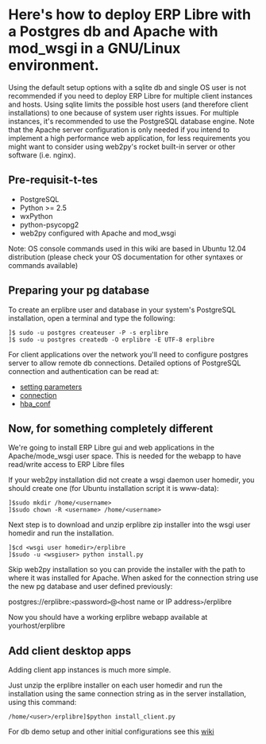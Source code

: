 # Here's how to deploy ERP Libre with a Postgres db and Apache with mod\_wsgi in a GNU/Linux environment.

Using the default setup options with a sqlite db and single OS user is not recommended if you need to deploy ERP Libre for multiple client instances and hosts. Using sqlite limits the possible host users (and therefore client installations) to one because of system user rights issues. For multiple instances, it's recommended to use the PostgreSQL database engine. Note that the Apache server configuration is only needed if you intend to implement a high performance web application, for less requirements you might want to consider using web2py's rocket built-in server or  other software (i.e. nginx).

## Pre-requisit-t-tes ##

  * PostgreSQL
  * Python >= 2.5
  * wxPython
  * python-psycopg2
  * web2py configured with Apache and mod\_wsgi

Note: OS console commands used in this wiki are based in Ubuntu 12.04 distribution (please check your OS documentation for other syntaxes or commands available)

## Preparing your pg database ##

To create an erplibre user and database in your system's PostgreSQL installation, open a terminal and type the following:

```
]$ sudo -u postgres createuser -P -s erplibre
]$ sudo -u postgres createdb -O erplibre -E UTF-8 erplibre
```

For client applications over the network you'll need to configure postgres server to allow remote db connections. Detailed options of PostgreSQL connection and authentication can be read at:

  * [setting parameters](http://www.postgresql.org/docs/9.1/static/config-setting.html)
  * [connection](http://www.postgresql.org/docs/9.1/static/runtime-config-connection.html)
  * [hba\_conf](http://www.postgresql.org/docs/9.1/static/auth-pg-hba-conf.html)

## Now, for something completely different ##

We're going to install ERP Libre gui and web applications in the Apache/mode\_wsgi user space. This is needed for the webapp to have read/write access to ERP Libre files

If your web2py installation did not create a wsgi daemon user homedir, you should create one (for Ubuntu installation script it is www-data):

```
]$sudo mkdir /home/<username>
]$sudo chown -R <username> /home/<username>
```

Next step is to download and unzip erplibre zip installer into the wsgi user homedir
and run the installation.

```
]$cd <wsgi user homedir>/erplibre
]$sudo -u <wsgiuser> python install.py
```

Skip web2py installation so you can provide the installer with the path to where it was installed for Apache.
When asked for the connection string use the new pg database and user defined previously:

postgres://erplibre:`<`password`>`@`<`host name or IP address`>`/erplibre

Now you should have a working erplibre webapp available at yourhost/erplibre

## Add client desktop apps ##

Adding client app instances is much more simple.

Just unzip the erplibre installer on each user homedir and run the installation using the same connection string as in the server installation, using this command:

```
/home/<user>/erplibre]$python install_client.py
```

For db demo setup and other initial configurations see this [wiki](http://code.google.com/p/erplibre/wiki/FirstStepsWithERPLibreGUI)